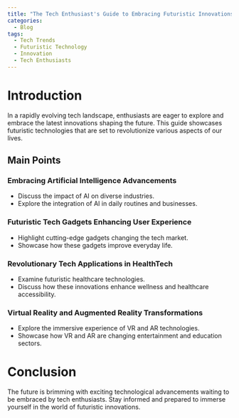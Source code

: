 ```yaml
---
title: "The Tech Enthusiast's Guide to Embracing Futuristic Innovations"
categories:
  - Blog
tags:
  - Tech Trends
  - Futuristic Technology
  - Innovation
  - Tech Enthusiasts
---
```


# Introduction
In a rapidly evolving tech landscape, enthusiasts are eager to explore and embrace the latest innovations shaping the future. This guide showcases futuristic technologies that are set to revolutionize various aspects of our lives.

## Main Points
### Embracing Artificial Intelligence Advancements
- Discuss the impact of AI on diverse industries.
- Explore the integration of AI in daily routines and businesses.

### Futuristic Tech Gadgets Enhancing User Experience
- Highlight cutting-edge gadgets changing the tech market.
- Showcase how these gadgets improve everyday life.

### Revolutionary Tech Applications in HealthTech
- Examine futuristic healthcare technologies.
- Discuss how these innovations enhance wellness and healthcare accessibility.

### Virtual Reality and Augmented Reality Transformations
- Explore the immersive experience of VR and AR technologies.
- Showcase how VR and AR are changing entertainment and education sectors.

# Conclusion
The future is brimming with exciting technological advancements waiting to be embraced by tech enthusiasts. Stay informed and prepared to immerse yourself in the world of futuristic innovations.